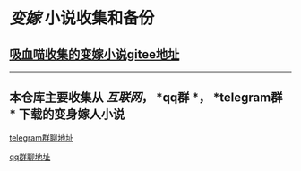 # *变嫁* 小说收集和备份
## [吸血喵收集的变嫁小说gitee地址](https://gitee.com/akabc23333/akabc23333/tree/resources/)
---
## 本仓库主要收集从 *互联网*，  *qq群 *， *telegram群 * 下载的变身嫁人小说
  [telegram群聊地址](https://t.me/bianshen666)
  
  [qq群聊地址](https://jq.qq.com/?_wv=1027&k=HpB0IZ9q)
